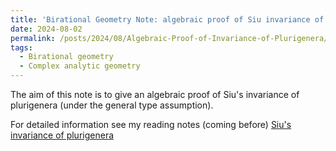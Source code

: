 ```yaml
---
title: 'Birational Geometry Note: algebraic proof of Siu invariance of plurigenera'
date: 2024-08-02
permalink: /posts/2024/08/Algebraic-Proof-of-Invariance-of-Plurigenera/
tags:
  - Birational geometry
  - Complex analytic geometry
---
```


The aim of this note is to give an algebraic proof of Siu's invariance of plurigenera (under the general type assumption).

For detailed information see my reading notes (coming before) [Siu's invariance of plurigenera](https://yilimath.github.io/files/Boundedness/AlgebraicInvarianceOfPlurigenera.pdf)

